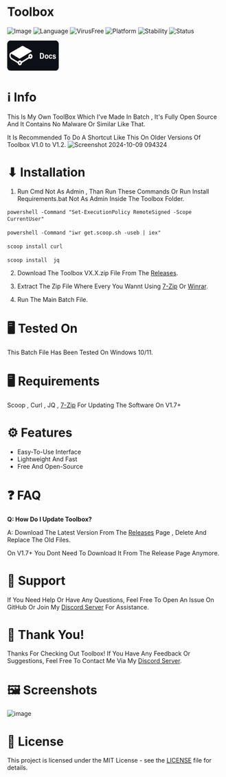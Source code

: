 # Toolbox

![Image](https://github.com/user-attachments/assets/b7dbd5bb-8edf-44c7-9bd1-131ae3142348)
![Language](https://img.shields.io/badge/Language-Batch-FF0000)
![VirusFree](https://img.shields.io/badge/Virus-Free-FF0000)
![Platform](https://img.shields.io/badge/Platform-Windows%2010%2F11-FF0000)
![Stability](https://img.shields.io/badge/Stability-Stable-FF0000)
![Status](https://img.shields.io/badge/Status-Active-FF0000)

<a href="https://toolbox-4.gitbook.io/toolbox/">
    <img src="https://github.com/SimonGhost1012/SimonGhost1012.github.io/blob/main/docs/static/media/button.png" alt="Docs Button" width="120" height="70" />
</a>


# ℹ️ Info

This Is My Own ToolBox Which I've Made In Batch , It's Fully Open Source And It Contains No Malware Or Similar Like That.

It Is Recommended To Do A Shortcut Like This On Older Versions Of Toolbox V1.0 to V1.2.
![Screenshot 2024-10-09 094324](https://github.com/user-attachments/assets/f774e1ec-eaba-4594-a449-40112a6de915)

# ⬇ Installation

1. Run Cmd Not As Admin , Than Run These Commands Or Run Install Requirements.bat Not As Admin Inside The Toolbox Folder.
```
powershell -Command "Set-ExecutionPolicy RemoteSigned -Scope CurrentUser"

powershell -Command "iwr get.scoop.sh -useb | iex"
   
scoop install curl

scoop install  jq
```
                                                 
2. Download The Toolbox VX.X.zip File From The [Releases](https://github.com/SimonGhost1012/ToolBox/releases).

3. Extract The Zip File Where Every You Wannt Using [7-Zip](https://7-zip.com/download.html) Or [Winrar](https://www.win-rar.com/download.html).

4. Run The Main Batch File.

# 🖥️ Tested On
This Batch File Has Been Tested On Windows 10/11.

# 🖥️ Requirements
Scoop , Curl , JQ , [7-Zip](https://7-zip.com/download.html) For Updating The Software On V1.7+

# ⚙️ Features
- Easy-To-Use Interface
- Lightweight And Fast
- Free And Open-Source

# ❓ FAQ
**Q: How Do I Update Toolbox?**

A: Download The Latest Version From The [Releases](https://github.com/SimonGhost1012/ToolBox/releases) Page , Delete And Replace The Old Files.

On V1.7+ You Dont Need To Download It From The Release Page Anymore.

# 💬 Support
If You Need Help Or Have Any Questions, Feel Free To Open An Issue On GitHub Or Join My [Discord Server](https://discord.gg/qnS9HbEBVj) For Assistance.

# 🙏 Thank You!
Thanks For Checking Out Toolbox! If You Have Any Feedback Or Suggestions, Feel Free To Contact Me Via My [Discord Server](https://discord.gg/qnS9HbEBVj).

# 🖼 Screenshots

![image](https://github.com/user-attachments/assets/bded4d0f-63a3-44ae-ad96-ea237411b33d)

# 📄 License

This project is licensed under the MIT License - see the [LICENSE](LICENSE) file for details.
